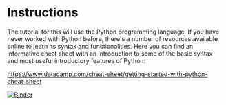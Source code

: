 # Instructions

The tutorial for this will use the Python programming language. If you have never worked with Python before, there's a number of resources available online to learn its syntax and functionalities. Here you can find an informative cheat sheet with an introduction to some of the basic syntax and most useful introductory features of Python:

https://www.datacamp.com/cheat-sheet/getting-started-with-python-cheat-sheet

[![Binder](https://mybinder.org/badge_logo.svg)](https://mybinder.org/v2/gh/FedericoBotta/mobility/HEAD?labpath=mobility%2FMobility_tutorial.ipynb)
